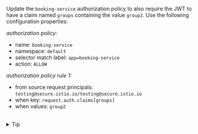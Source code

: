 Update the `booking-service` authorization policy to also require the JWT to have a 
claim named `groups` containing the value `group2`. Use the following configuration properties:

*authorization policy:*
- name: `booking-service`
- namespace: `default`
- selector match label: `app=booking-service`
- action: `ALLOW`

*authorization policy rule 1:*
- from source request principals: `testing@secure.istio.io/testing@secure.istio.io`
- when key: `request.auth.claims[groups]`
- when values: `group2`


<br>
<details><summary>Tip</summary>

```plain
apiVersion: security.istio.io/v1
kind: AuthorizationPolicy
metadata:
  name: booking-service
spec:
  selector:
    matchLabels:
      app: // TODO
  action: // TODO
  rules:
  - from:
    - source:
       requestPrincipals: // TODO
    when:
      - key: request.auth.claims[groups]
        values: // TODO
```{{copy}}
</details>


<br>
<details><summary>Solution</summary>

```plain
apiVersion: security.istio.io/v1
kind: AuthorizationPolicy
metadata:
  name: booking-service
spec:
  selector:
    matchLabels:
      app: booking-service
  action: ALLOW
  rules:
  - from:
    - source:
       requestPrincipals: ["testing@secure.istio.io/testing@secure.istio.io"]
    when:
      - key: request.auth.claims[groups]
        values: ["group2"]
```{{copy}}
</details>